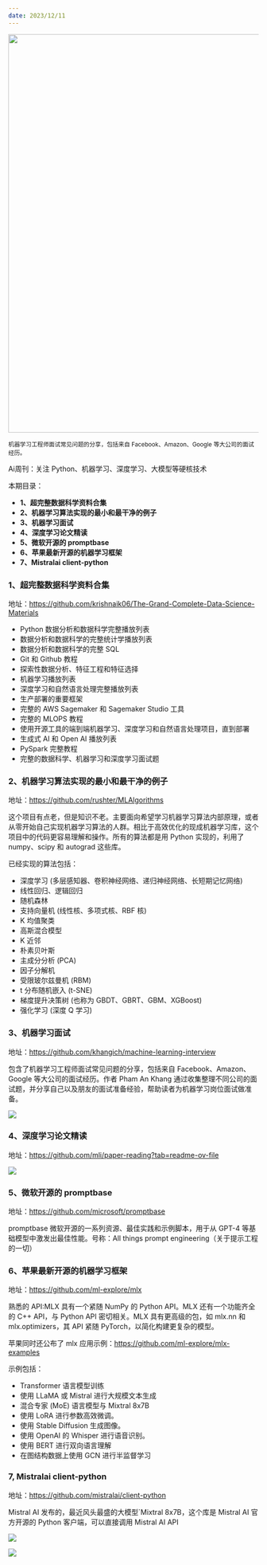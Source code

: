 ```yaml
---
date: 2023/12/11
---
```


<img src="https://my-wechat.oss-cn-beijing.aliyuncs.com/stat_cheatsheet.png" width="800" />

<small>机器学习工程师面试常见问题的分享，包括来自 Facebook、Amazon、Google 等大公司的面试经历。</small>

Ai周刊：关注 Python、机器学习、深度学习、大模型等硬核技术

本期目录：

- **1、超完整数据科学资料合集**
- **2、机器学习算法实现的最小和最干净的例子**
- **3、机器学习面试**
- **4、深度学习论文精读**
- **5、微软开源的 promptbase**
- **6、苹果最新开源的机器学习框架**
- **7、Mistralai client-python**

### 1、超完整数据科学资料合集

地址：https://github.com/krishnaik06/The-Grand-Complete-Data-Science-Materials

- Python 数据分析和数据科学完整播放列表
- 数据分析和数据科学的完整统计学播放列表
- 数据分析和数据科学的完整 SQL
- Git 和 Github 教程
- 探索性数据分析、特征工程和特征选择
- 机器学习播放列表
- 深度学习和自然语言处理完整播放列表
- 生产部署的重要框架
- 完整的 AWS Sagemaker 和 Sagemaker Studio 工具
- 完整的 MLOPS 教程
- 使用开源工具的端到端机器学习、深度学习和自然语言处理项目，直到部署
- 生成式 AI 和 Open AI 播放列表
- PySpark 完整教程
- 完整的数据科学、机器学习和深度学习面试题

### 2、机器学习算法实现的最小和最干净的例子

地址：https://github.com/rushter/MLAlgorithms

这个项目有点老，但是知识不老。主要面向希望学习机器学习算法内部原理，或者从零开始自己实现机器学习算法的人群。相比于高效优化的现成机器学习库，这个项目中的代码更容易理解和操作。所有的算法都是用 Python 实现的，利用了 numpy、scipy 和 autograd 这些库。

已经实现的算法包括：

- 深度学习 (多层感知器、卷积神经网络、递归神经网络、长短期记忆网络)
- 线性回归、逻辑回归
- 随机森林
- 支持向量机 (线性核、多项式核、RBF 核)
- K 均值聚类
- 高斯混合模型
- K 近邻
- 朴素贝叶斯
- 主成分分析 (PCA)
- 因子分解机
- 受限玻尔兹曼机 (RBM)
- t 分布随机嵌入 (t-SNE)
- 梯度提升决策树 (也称为 GBDT、GBRT、GBM、XGBoost)
- 强化学习 (深度 Q 学习)

### 3、机器学习面试

地址：https://github.com/khangich/machine-learning-interview

包含了机器学习工程师面试常见问题的分享，包括来自 Facebook、Amazon、Google 等大公司的面试经历。作者 Pham An Khang 通过收集整理不同公司的面试题，并分享自己以及朋友的面试准备经验，帮助读者为机器学习岗位面试做准备。

![](https://my-wechat.oss-cn-beijing.aliyuncs.com/stat_cheatsheet.png)

### 4、深度学习论文精读

地址：https://github.com/mli/paper-reading?tab=readme-ov-file

![](https://my-wechat.oss-cn-beijing.aliyuncs.com/image-20231214220319856.png)

### 5、微软开源的 promptbase

地址：https://github.com/microsoft/promptbase

promptbase 微软开源的一系列资源、最佳实践和示例脚本，用于从 GPT-4 等基础模型中激发出最佳性能。号称：All things prompt engineering（关于提示工程的一切）

### 6、苹果最新开源的机器学习框架

地址：https://github.com/ml-explore/mlx

熟悉的 API:MLX 具有一个紧随 NumPy 的 Python API。MLX 还有一个功能齐全的 C++ API，与 Python API 密切相关。MLX 具有更高级的包，如 mlx.nn 和 mlx.optimizers，其 API 紧随 PyTorch，以简化构建更复杂的模型。

苹果同时还公布了 mlx 应用示例：https://github.com/ml-explore/mlx-examples

示例包括：

- Transformer 语言模型训练
- 使用 LLaMA 或 Mistral 进行大规模文本生成
- 混合专家 (MoE) 语言模型与 Mixtral 8x7B
- 使用 LoRA 进行参数高效微调。
- 使用 Stable Diffusion 生成图像。
- 使用 OpenAI 的 Whisper 进行语音识别。
- 使用 BERT 进行双向语言理解
- 在图结构数据上使用 GCN 进行半监督学习

### 7, Mistralai client-python

地址：https://github.com/mistralai/client-python

Mistral AI 发布的，最近风头最盛的大模型`Mixtral 8x7B，这个库是 Mistral AI 官方开源的 Python 客户端，可以直接调用 Mistral AI API

![](https://my-wechat.oss-cn-beijing.aliyuncs.com/3484D9F4-B451-4655-9E01-7B0CF56EF195-20231214221203172.jpeg)


![](https://my-wechat.oss-cn-beijing.aliyuncs.com/WX20230912-203916-20231216224408112-20231216224501243.png)
